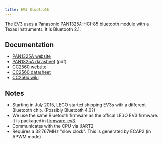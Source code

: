 ```yaml
---
title: EV3 Bluetooth
---
```


The EV3 uses a Panasonic PAN1325A-HCI-85 bluetooth module with a Texas Instruments. It is Bluetooth 2.1.

## Documentation

* [PAN1325A website](http://www.panasonic.com/industrial/electronic-components/rf-modules/bluetooth-classic/pan1325a-1315a.aspx)
* [PAN1325A datasheet](http://www.panasonic.com/industrial/includes/pdf/PAN1325A-1315A-New-Product-Introduction-Sheet.pdf) (pdf)
* [CC2560 website](http://www.ti.com/product/cc2560)
* [CC2560 datasheet](http://www.ti.com/lit/ds/symlink/cc2560.pdf)
* [CC256x wiki](http://processors.wiki.ti.com/index.php/CC256x)

## Notes

* Starting in July 2015, LEGO started shipping EV3s with a different Bluetooth chip. (Possibly Bluetooth 4.0?)
* We use the same Bluetooth firmware as the offical LEGO EV3 firmware. It is packaged in [firmware-ev3](https://github.com/ev3dev/firmware-ev3).
* Communicates with the CPU via UART2
* Requires a 32.767MHz "slow clock". This is generated by ECAP2 (in APWM mode).
